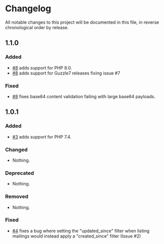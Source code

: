# Changelog

All notable changes to this project will be documented in this file, in reverse chronological order by release.

## 1.1.0
### Added
- [#8](https://github.com/rapidmail/rapidmail-apiv3-client-php/pull/8) adds support for PHP 8.0.
- [#8](https://github.com/rapidmail/rapidmail-apiv3-client-php/pull/8) adds support for Guzzle7 releases
fixing issue #7
  
### Fixed
- [#8](https://github.com/rapidmail/rapidmail-apiv3-client-php/pull/8) fixes base64 content validation
failing with large base64 payloads.

## 1.0.1

### Added

- [#3](https://github.com/rapidmail/rapidmail-apiv3-client-php/pull/3) adds support for PHP 7.4.

### Changed

- Nothing.

### Deprecated

- Nothing.

### Removed

- Nothing.

### Fixed

- [#4](https://github.com/rapidmail/rapidmail-apiv3-client-php/pull/4) fixes a bug where setting the "updated_since"
filter when listing mailings would instead apply a "created_since" filter (Issue #2)
